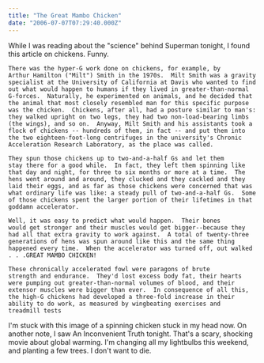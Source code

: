 ```yaml
---
title: "The Great Mambo Chicken"
date: "2006-07-07T07:29:40.000Z"
---
```


While I was reading about the "science" behind Superman tonight, I found this article on chickens. Funny.

```
There was the hyper-G work done on chickens, for example, by
Arthur Hamilton ("Milt") Smith in the 1970s.  Milt Smith was a gravity
specialist at the University of California at Davis who wanted to find
out what would happen to humans if they lived in greater-than-normal
G-forces.  Naturally, he experimented on animals, and he decided that
the animal that most closely resembled man for this specific purpose
was the chicken.  Chickens, after all, had a posture similar to man's:
they walked upright on two legs, they had two non-load-bearing limbs
(the wings), and so on.  Anyway, Milt Smith and his assistants took a
flock of chickens -- hundreds of them, in fact -- and put them into
the two eighteen-foot-long centrifuges in the university's Chronic
Acceleration Research Laboratory, as the place was called.

They spun those chickens up to two-and-a-half Gs and let them
stay there for a good while.  In fact, they left them spinning like
that day and night, for three to six months or more at a time.  The
hens went around and around, they clucked and they cackled and they
laid their eggs, and as far as those chickens were concerned that was
what ordinary life was like: a steady pull of two-and-a-half Gs.  Some
of those chickens spent the larger portion of their lifetimes in that
goddamn accelerator.

Well, it was easy to predict what would happen.  Their bones
would get stronger and their muscles would get bigger--because they
had all that extra gravity to work against.  A total of twenty-three
generations of hens was spun around like this and the same thing
happened every time.  When the accelerator was turned off, out walked
. . .GREAT MAMBO CHICKEN!

These chronically accelerated fowl were paragons of brute
strength and endurance.  They'd lost excess body fat, their hearts
were pumping out greater-than-normal volumes of blood, and their
extensor muscles were bigger than ever.  In consequence of all this,
the high-G chickens had developed a three-fold increase in their
ability to do work, as measured by wingbeating exercises and
treadmill tests
```

I'm stuck with this image of a spinning chicken stuck in my head now. On another note, I saw An Inconvenient Truth tonight. That's a scary, shocking movie about global warming. I'm changing all my lightbulbs this weekend, and planting a few trees. I don't want to die.
